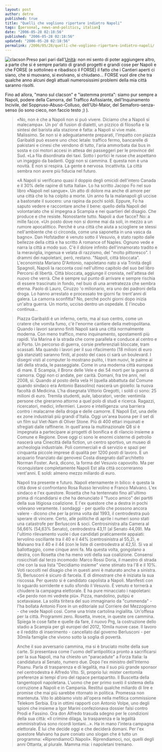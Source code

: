 ```yaml
---
layout: post
author: detro
published: true
title: "Quelli che vogliono riportare indietro Napoli"
tags: [personal, news-and-politics, italian]
date: "2006-05-28 02:18:56"
published: "2006-05-28 02:18:56"
updated: "2006-05-28 02:18:56"
permalink: /2006/05/28/quelli-che-vogliono-riportare-indietro-napoli/
---
```


<a href="http://maps.google.it/maps?f=q&hl=it&q=Napoli+Piazza+Garibaldi,+Italia&ll=40.85253,14.272109&spn=0.003481,0.010815&t=k&om=1"><img src="http://www.regioni.it/regioni_it/IMMAGINIREGIONI.IT/IMMAGINI_SIMBOLICHE/clacson_suoni.gif" alt="clacson" align="left"/></a>
Preso pari pari dall'<a href="http://www.unita.it/view.asp?IDcontent=56655">Unità</a>: non mi sento di poter aggiungere altro, a parte che si é sempre parlato di grandi progetti e grandi cose per Napoli e che FORSE (e sottolineo e ribadisco il FORSE) il fatto che i Cantieri aperti ci siano, che si muovano, si evolvano, si chiudano... FORSE vuol dire che tra qualche anno alcuni degli attuali numerosissimi problemi della mia città saranno risolti.

Fino ad allora, "mano sul clacson" e "iastemma pronta": siamo pur sempre a Napoli, podere della Camorra, del Traffico Asfissiante, dell'Inquinamento Incivile, del Soppruso-Abuso-Colluso, dell'Ubi-Maior, del Semaforo-senza-senso (io sono cieco, non faccio testo ;) ).

<blockquote>«No, non è che a Napoli non si può vivere. Diciamo che a Napoli si malecampa». Un po' di fusion di dialetti, un pizzico di filosofia e la sintesi del barista alla stazione è fatta: a Napoli si vive male. Malissimo. Se non si è adeguatamente preparati, l'impatto con piazza Garibaldi può essere uno choc letale: traffico fermo, bancarelle di pakistani e cinesi che vendono di tutto, l'aria ammorbata dai bus in sosta e coi motori accesi in attesa dei passeggeri per le province del Sud. «La fila disordinata dei taxi. Sotto i portici le russe che aspettano un ingaggio da badanti. Oggi non si cammina. E questa non è una novità. E non si respira. La gente è nervosa. Incattivita. La città sembra non avere più fiducia nel futuro.

«A Napoli si verificano quasi il doppio degli omicidi dell'intero Canada e il 30% delle rapine di tutta Italia». Lo ha scritto Jacopo Fo nel suo libro «Napoli nel sangue». Un atto di dolore ma anche di amore per una città che lo ha colpito a morte. Un anno fa la malanapoli gli uccise a bastonate il suocero: una rapina da pochi soldi. Eppure, Fo ha saputo vedere e raccontare anche il bene: quello della Napoli del volontariato che si impegna a Scampia e nei quartieri del disagio. Che produce e che resiste. Nonostante tutto. Napoli a due facce? No: a mille facce. «Un posto dove non si dorme mai da soli, in mezzo a un rumore apocalittico. Perché è una città che aiuta a sciogliere se stessi nell'ambiente che ci circonda, come una saponetta in una vasca da bagno». Dan Hofstadter è venuto sotto il Vesuvio, è stato rapito dalle bellezze della città e ha scritto A romance of Naples. Ognuno vede e narra la città a modo suo. C'è il dolore infinito dell'innamorato tradito e la meraviglia, ingenua e velata di razzismo, del "molto pittoresco". I drammi dei napoletani, però, restano. "Napoli, città bloccata". L'economista Mariano D'Antonio, napoletano nato a via Trinità degli Spagnoli, Napoli la racconta così nell'ultimo capitolo del suo bel libro Percorsi di libertà. Città bloccata, aggiunge il cronista, nell'attesa del nuovo che verrà. Che è sempre sul punto di arrivare e sempre rischia di essere trascinato in fondo, nel buio di una arretratezza che sembra eterna. Paolo di Lauro, Ciruzzo 'o milionario, era uno dei padroni della droga. Lo hanno arrestato e processato tre giorni fa: trent'anni di galera. La camorra sconfitta? No, perché pochi giorni dopo inizia un'altra guerra. Un morto, ucciso dentro un ospedale. E l'incubo continua... </blockquote>

<!--more-->
<blockquote>Piazza Garibaldi è un inferno, certo, ma al suo centro, come un cratere che vomita fumo, c'è l'enorme cantiere della metropolitana. Quando i lavori saranno finiti Napoli sarà una città normalmente moderna. Con meno traffico, meno inquinamento, spostamenti più rapidi. Via Marina è la strada che corre parallela e conduce al centro e al Porto. Un percorso di guerra, corsie preferenziali bloccate, tram scassati. Ma quando i lavori per il suo rifacimento (18 milioni di euro già stanziati) saranno finiti, al posto del caos ci sarà un boulevard. I disegni visti al computer lo mostrano pulito, i tram nuovi, le palme ai lati della strada, le passeggiate. Come in una moderna città europea di mare. E Scampia, il Bronx delle Vele e dei 54 morti per la guerra di camorra. Oggi non ci andate, per carità. Domani, fra tre anni, nel 2008, sì. Quando al posto della vela H (quella abbattuta dal Comune quando sindaco era Antonio Bassolino) nascerà un gioiello: la nuova facoltà di Medicina. L'ha disegnata Vittorio Gregotti, i soldi ci sono: 25 milioni di euro. Tremila studenti, aule, laboratori, verde: ventimila persone che gireranno attorno a quel polo di studi e ricerca. Ragazzi, ricercatori, medici, infermieri. Lavoro e intelligenza: una barriera contro i malacarne della droga e delle camorre. E Napoli Est, una delle ex zone industriali più grandi d'Italia. Oggi un'area buona per il set di un film sul Viet-Nam di Oliver Stone. Più di 400 ettari inquinati e sfregiati dalle raffinerie. In quell'area la multinazionale Q8 si è impegnata a partecipare ai progetti di bonifica e di rilancio insieme a Comune e Regione. Dove oggi ci sono le enormi cisterne di petrolio nascerà una Cinecittà della fiction, un centro sportivo, un museo di archeologia industriale. Poli commerciali e di servizio e spazi per cinquanta piccole imprese di qualità per 1200 posti di lavoro. E un acquario finanziato dai genovesi Costa disegnato dall'architetto Norman Foster. Avrà, dicono, la forma del Vesuvio capovolto. Ma per riconquistare completamente Napoli Est alla città occorreranno vent'anni. E soldi: almeno mezzo miliardo di euro.

Napoli tra presente e futuro. Napoli eternamente in bilico: è questa la città dove si confrontano Rosa Russo Iervolino e Franco Malvano. L'ex sindaco e l'ex questore. Rosetta che ha tentennato fino all'ultimo prima di ricandidarsi e che ha denunciato il "fuoco amico" dei partiti della sua litigiosa coalizione. E l'ex questore che a destra in pochi volevano veramente. I sondaggi - per quello che possono ancora valere - dicono che per la prima volta dal 1993, il centrodestra può sperare di vincere. Certo, alle politiche di aprile i numeri sono stati una catastrofe per Berlusconi &amp; soci. Centrosinistra alla Camera al 56,66% (54,63% Senato), centrodestra 43,11 (al Senato 44,09). Ma l'ultimo rilevamento vuole i due candidati praticamente appaiati: Iervolino oscillante tra il 40 e il 44% (centrosinistra al 55,2), e Malvano tra il 40 e il 44 (con le liste di centrodestra al 42,5). Si va al ballottaggio, come cinque anni fa. Ma questa volta, gongolano a destra, con Rosetta che ha meno voti della sua coalizione. Consensi rosicchiati dal terzo incomodo: Marco Rossi Doria, il maestro di strada che con la sua lista "Decidiamo insieme" viene stimato tra l'8 e il 10%. Voti raccolti nel disagio che in questi anni è maturato anche a sinistra. Sì, Berlusconi è sicuro di farcela. E di dimostrare che è iniziata la sua riscossa. Per questo si è candidato capolista a Napoli. Manifesti con lo sguardo sorridente e sullo sfondo il Vesuvio. È venuto e tornerà a chiudere la campagna elettorale. E ha pure minacciato i napoletani: «Se perdo non mi vedrete più». Pizza, mandolino, putipù e scetavaiase. La solita tiritera del suo immaginario da "cummenda" - l'ha bollata Antonio Fiore in un editoriale sul Corriere del Mezzogiorno - che vede Napoli così. Come una triste cartolina ingiallita. Un'offesa per la città. Programmi zero. Rosetta, invece, in queste ore cammina. Spiega le cose fatte e quelle da fare, il nuovo Prg, la costruzione dello stadio a Scampia per gli europei del 2012, 10mila nuove case. Il lavoro e il reddito di inserimento - cancellato dal governo Berlusconi - per 30mila famiglie che vivono sotto la soglia di povertà.

Anche il suo avversario cammina, ma si è bruciato molte della sue carte. Si presentava come l'uomo dell'antipolitica pronto a sacrificarsi per la sua Napoli, ma ha chiesto un "paracadute" a Forza Italia: la candidatura al Senato, numero due. Dopo l'ex ministro dell'Interno Pisanu. Parla di trasparenza e di legalità, ma il suo più grande sponsor nel centrodestra è Alfredo Vito. Sì, proprio lui: mister centomila preferenze ai tempi d'oro del rapace pentapartito. Il Buscetta della tangentopoli napoletana. L'uomo che per primo svelò il sistema della corruzione a Napoli e in Campania. Restituì qualche miliardo di lire e promise che mai più sarebbe ritornato in politica. Promessa non mantenuta. Vito lo abbiamo visto all'opera nella mefitica commissione Telekom Serbia. Era in ottimi rapporti con Antonio Volpe, uno degli spioni che insieme a Igor Marini confezionava dossier falsi contro Prodi e Fassino. Ora don Alfredo trasuda sdegno per le condizioni della sua città: «Il crimine dilaga, la trasparenza e la legalità amministrativa sono ricordi lontani…». Ha in mano l'intera campagna elettorale. È lui che decide oggi e che deciderà domani. Per l'ex questore Malvano ha pure coniato uno slogan che è tutto un programma: «RiprendiamoCi Napoli». Riprendiamoci, noi, quelli degli anni Ottanta, al plurale. Mamma mia: i napoletani tremano.</blockquote>


